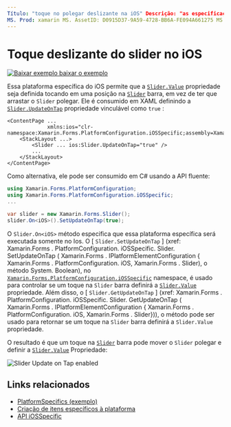 ```yaml
---
Título: "toque no polegar deslizante na iOS" Descrição: "as especificações da plataforma permitem consumir funcionalidade que só está disponível em uma plataforma específica, sem implementar renderizadores ou efeitos personalizados. Este artigo explica como consumir a plataforma do iOS específica que permite que a Propriedade Slider. Value seja definida tocando na barra de controle deslizante.
MS. Prod: xamarin MS. AssetID: D0915D37-9A59-4728-BB6A-FE094A661275 MS. Technology: xamarin-Forms autor: davidbritch MS. Author: dabritch MS. Date: 10/24/2018 no-loc: [ Xamarin.Forms , Xamarin.Essentials ]
---
```


# <a name="slider-thumb-tap-on-ios"></a>Toque deslizante do slider no iOS

[![Baixar exemplo ](~/media/shared/download.png) baixar o exemplo](https://docs.microsoft.com/samples/xamarin/xamarin-forms-samples/userinterface-platformspecifics)

Essa plataforma específica do iOS permite que a [`Slider.Value`](xref:Xamarin.Forms.Slider.Value) propriedade seja definida tocando em uma posição na [`Slider`](xref:Xamarin.Forms.Slider) barra, em vez de ter que arrastar o `Slider` polegar. Ele é consumido em XAML definindo a [`Slider.UpdateOnTap`](xref:Xamarin.Forms.PlatformConfiguration.iOSSpecific.Slider.UpdateOnTapProperty) propriedade vinculável como `true` :

```xaml
<ContentPage ...
             xmlns:ios="clr-namespace:Xamarin.Forms.PlatformConfiguration.iOSSpecific;assembly=Xamarin.Forms.Core">
    <StackLayout ...>
        <Slider ... ios:Slider.UpdateOnTap="true" />
        ...
    </StackLayout>
</ContentPage>
```

Como alternativa, ele pode ser consumido em C# usando a API fluente:

```csharp
using Xamarin.Forms.PlatformConfiguration;
using Xamarin.Forms.PlatformConfiguration.iOSSpecific;
...

var slider = new Xamarin.Forms.Slider();
slider.On<iOS>().SetUpdateOnTap(true);
```

O `Slider.On<iOS>` método especifica que essa plataforma específica será executada somente no Ios. O [ `Slider.SetUpdateOnTap` ] (xref: Xamarin.Forms . PlatformConfiguration. iOSSpecific. Slider. SetUpdateOnTap ( Xamarin.Forms . IPlatformElementConfiguration { Xamarin.Forms . PlatformConfiguration. iOS, Xamarin.Forms . Slider), o método System. Boolean), no [`Xamarin.Forms.PlatformConfiguration.iOSSpecific`](xref:Xamarin.Forms.PlatformConfiguration.iOSSpecific) namespace, é usado para controlar se um toque na `Slider` barra definirá a [`Slider.Value`](xref:Xamarin.Forms.Slider.Value) propriedade. Além disso, o [ `Slider.GetUpdateOnTap` ] (xref: Xamarin.Forms . PlatformConfiguration. iOSSpecific. Slider. GetUpdateOnTap ( Xamarin.Forms . IPlatformElementConfiguration { Xamarin.Forms . PlatformConfiguration. iOS, Xamarin.Forms . Slider})), o método pode ser usado para retornar se um toque na `Slider` barra definirá a `Slider.Value` propriedade.

O resultado é que um toque na [`Slider`](xref:Xamarin.Forms.Slider) barra pode mover o `Slider` polegar e definir a [`Slider.Value`](xref:Xamarin.Forms.Slider.Value) Propriedade:

![](slider-thumb-images/slider-updateontap.png "Slider Update on Tap enabled")

## <a name="related-links"></a>Links relacionados

- [PlatformSpecifics (exemplo)](https://docs.microsoft.com/samples/xamarin/xamarin-forms-samples/userinterface-platformspecifics)
- [Criação de itens específicos à plataforma](~/xamarin-forms/platform/platform-specifics/index.md#creating-platform-specifics)
- [API iOSSpecific](xref:Xamarin.Forms.PlatformConfiguration.iOSSpecific)
